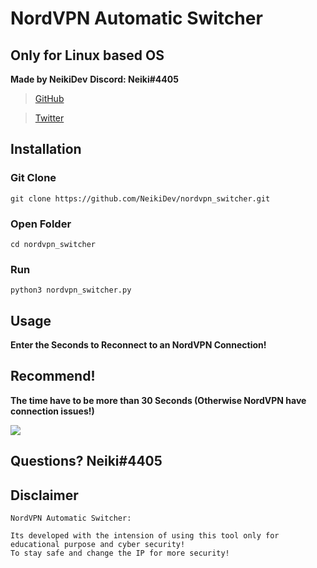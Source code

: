 # NordVPN Automatic Switcher
## Only for Linux based OS 
<b>Made by NeikiDev</b>
<b>Discord: Neiki#4405</b>

> [GitHub](https://github.com/neikidev)

> [Twitter](https://twitter.com/neiki__)

## Installation

### Git Clone
```
git clone https://github.com/NeikiDev/nordvpn_switcher.git
```
### Open Folder
```
cd nordvpn_switcher
```
### Run
```
python3 nordvpn_switcher.py
```

## Usage

<b> Enter the Seconds to Reconnect to an NordVPN Connection! </b>

## Recommend!

<b>The time have to be more than 30 Seconds (Otherwise NordVPN have connection issues!)</b>

<img src="https://i.imgur.com/W86i67rm.jpg">

## Questions? Neiki#4405

## Disclaimer

```
NordVPN Automatic Switcher:

Its developed with the intension of using this tool only for educational purpose and cyber security! 
To stay safe and change the IP for more security!
```